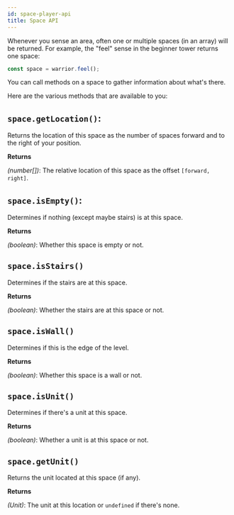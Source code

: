 ```yaml
---
id: space-player-api
title: Space API
---
```


Whenever you sense an area, often one or multiple spaces (in an array) will be
returned. For example, the "feel" sense in the beginner tower returns one space:

```js
const space = warrior.feel();
```

You can call methods on a space to gather information about what's there.

Here are the various methods that are available to you:

## `space.getLocation()`:

Returns the location of this space as the number of spaces forward and to the
right of your position.

**Returns**

_(number[])_: The relative location of this space as the offset
`[forward, right]`.

## `space.isEmpty()`:

Determines if nothing (except maybe stairs) is at this space.

**Returns**

_(boolean)_: Whether this space is empty or not.

## `space.isStairs()`

Determines if the stairs are at this space.

**Returns**

_(boolean)_: Whether the stairs are at this space or not.

## `space.isWall()`

Determines if this is the edge of the level.

**Returns**

_(boolean)_: Whether this space is a wall or not.

## `space.isUnit()`

Determines if there's a unit at this space.

**Returns**

_(boolean)_: Whether a unit is at this space or not.

## `space.getUnit()`

Returns the unit located at this space (if any).

**Returns**

_(Unit)_: The unit at this location or `undefined` if there's none.
